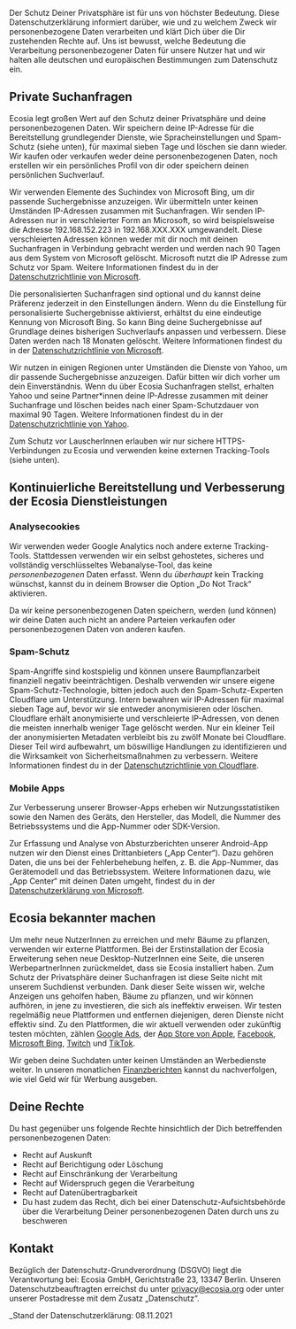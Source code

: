 
Der Schutz Deiner Privatsphäre ist für uns von höchster Bedeutung. Diese Datenschutzerklärung informiert darüber, wie und zu welchem Zweck wir personenbezogene Daten verarbeiten und klärt Dich über die Dir zustehenden Rechte auf. Uns ist bewusst, welche Bedeutung die Verarbeitung personenbezogener Daten für unsere Nutzer hat und wir halten alle deutschen und europäischen Bestimmungen zum Datenschutz ein.

## Private Suchanfragen

Ecosia legt großen Wert auf den Schutz deiner Privatsphäre und deine personenbezogenen Daten. Wir speichern deine IP-Adresse für die Bereitstellung grundlegender Dienste, wie Spracheinstellungen und Spam-Schutz (siehe unten), für maximal sieben Tage und löschen sie dann wieder. Wir kaufen oder verkaufen weder deine personenbezogenen Daten, noch erstellen wir ein persönliches Profil von dir oder speichern deinen persönlichen Suchverlauf.

Wir verwenden Elemente des Suchindex von Microsoft Bing, um dir passende Suchergebnisse anzuzeigen. Wir übermitteln unter keinen Umständen IP-Adressen zusammen mit Suchanfragen. Wir senden IP-Adressen nur in verschleierter Form an Microsoft, so wird beispielsweise die Adresse 192.168.152.223 in 192.168.XXX.XXX umgewandelt. Diese verschleierten Adressen können weder mit dir noch mit deinen Suchanfragen in Verbindung gebracht werden und werden nach 90 Tagen aus dem System von Microsoft gelöscht. Microsoft nutzt die IP Adresse zum Schutz vor Spam. Weitere Informationen findest du in der [Datenschutzrichtlinie von Microsoft](https://privacy.microsoft.com/de-de/privacystatement).

Die personalisierten Suchanfragen sind optional und du kannst deine Präferenz jederzeit in den Einstellungen ändern. Wenn du die Einstellung für personalisierte Suchergebnisse aktivierst, erhältst du eine eindeutige Kennung von Microsoft Bing. So kann Bing deine Suchergebnisse auf Grundlage deines bisherigen Suchverlaufs anpassen und verbessern. Diese Daten werden nach 18 Monaten gelöscht. Weitere Informationen findest du in der [Datenschutzrichtlinie von Microsoft](https://privacy.microsoft.com/de-de/privacystatement).

Wir nutzen in einigen Regionen unter Umständen die Dienste von Yahoo, um dir passende Suchergebnisse anzuzeigen. Dafür bitten wir dich vorher um dein Einverständnis. Wenn du über Ecosia Suchanfragen stellst, erhalten Yahoo und seine Partner*innen deine IP-Adresse zusammen mit deiner Suchanfrage und löschen beides nach einer Spam-Schutzdauer von maximal 90 Tagen. Weitere Informationen findest du in der [Datenschutzrichtlinie von Yahoo](https://legal.yahoo.com/ie/de/yahoo/privacy/index.html).

Zum Schutz vor LauscherInnen erlauben wir nur sichere HTTPS-Verbindungen zu Ecosia und verwenden keine externen Tracking-Tools (siehe unten).

## Kontinuierliche Bereitstellung und Verbesserung der Ecosia Dienstleistungen
### Analysecookies

Wir verwenden weder Google Analytics noch andere externe Tracking-Tools. Stattdessen verwenden wir ein selbst gehostetes, sicheres und vollständig verschlüsseltes Webanalyse-Tool, das keine _personenbezogenen_ Daten erfasst. Wenn du _überhaupt_ kein Tracking wünschst, kannst du in deinem Browser die Option „Do Not Track“ aktivieren.

Da wir keine personenbezogenen Daten speichern, werden (und können) wir deine Daten auch nicht an andere Parteien verkaufen oder personenbezogenen Daten von anderen kaufen.

### Spam-Schutz

Spam-Angriffe sind kostspielig und können unsere Baumpflanzarbeit finanziell negativ beeinträchtigen. Deshalb verwenden wir unsere eigene Spam-Schutz-Technologie, bitten jedoch auch den Spam-Schutz-Experten Cloudflare um Unterstützung. Intern bewahren wir IP-Adressen für maximal sieben Tage auf, bevor wir sie entweder anonymisieren oder löschen. Cloudflare erhält anonymisierte und verschleierte IP-Adressen, von denen die meisten innerhalb weniger Tage gelöscht werden. Nur ein kleiner Teil der anonymisierten Metadaten verbleibt bis zu zwölf Monate bei Cloudflare. Dieser Teil wird aufbewahrt, um böswillige Handlungen zu identifizieren und die Wirksamkeit von Sicherheitsmaßnahmen zu verbessern. Weitere Informationen findest du in der [Datenschutzrichtlinie von Cloudflare](https://www.cloudflare.com/de-de/privacypolicy/).

### Mobile Apps

Zur Verbesserung unserer Browser-Apps erheben wir Nutzungsstatistiken sowie den Namen des Geräts, den Hersteller, das Modell, die Nummer des Betriebssystems und die App-Nummer oder SDK-Version.

Zur Erfassung und Analyse von Absturzberichten unserer Android-App nutzen wir den Dienst eines Drittanbieters („App Center“). Dazu gehören Daten, die uns bei der Fehlerbehebung helfen, z. B. die App-Nummer, das Gerätemodell und das Betriebssystem.
Weitere Informationen dazu, wie „App Center“ mit deinen Daten umgeht, findest du in der [Datenschutzerklärung von Microsoft](https://privacy.microsoft.com/de-de/privacystatement).

## Ecosia bekannter machen

Um mehr neue NutzerInnen zu erreichen und mehr Bäume zu pflanzen, verwenden wir externe Plattformen. Bei der Erstinstallation der Ecosia Erweiterung sehen neue Desktop-NutzerInnen eine Seite, die unseren WerbepartnerInnen zurückmeldet, dass sie Ecosia installiert haben. Zum Schutz der Privatsphäre deiner Suchanfragen ist diese Seite nicht mit unserem Suchdienst verbunden. Dank dieser Seite wissen wir, welche Anzeigen uns geholfen haben, Bäume zu pflanzen, und wir können aufhören, in jene zu investieren, die sich als ineffektiv erweisen. Wir testen regelmäßig neue Plattformen und entfernen diejenigen, deren Dienste nicht effektiv sind. Zu den Plattformen, die wir aktuell verwenden oder zukünftig testen möchten, zählen [Google Ads](https://policies.google.com/privacy?hl=de), der [App Store von Apple](https://support.apple.com/de-de/HT211970), [Facebook](https://www.facebook.com/policy.php/), [Microsoft Bing](https://about.ads.microsoft.com/de-de/policies/legal-privacy-and-security), [Twitch](https://www.twitch.tv/p/de-de/legal/privacy-notice/) und [TikTok](https://www.tiktok.com/legal/privacy-policy-eea?lang=de).

Wir geben deine Suchdaten unter keinen Umständen an Werbedienste weiter. In unseren monatlichen [Finanzberichten](https://de.blog.ecosia.org/ecosia-finanzberichte-baumplanzbelege/) kannst du nachverfolgen, wie viel Geld wir für Werbung ausgeben.

## Deine Rechte

Du hast gegenüber uns folgende Rechte hinsichtlich der Dich betreffenden personenbezogenen Daten:

 - Recht auf Auskunft
 - Recht auf Berichtigung oder Löschung
 - Recht auf Einschränkung der Verarbeitung
 - Recht auf Widerspruch gegen die Verarbeitung
 - Recht auf Datenübertragbarkeit
 - Du hast zudem das Recht, dich bei einer Datenschutz-Aufsichtsbehörde über die Verarbeitung Deiner personenbezogenen Daten durch uns zu beschweren

## Kontakt

Bezüglich der Datenschutz-Grundverordnung (DSGVO) liegt die Verantwortung bei: Ecosia GmbH, Gerichtstraße 23, 13347 Berlin.
Unseren Datenschutzbeauftragten erreichst du unter privacy@ecosia.org oder unter unserer Postadresse mit dem Zusatz „Datenschutz“.

_Stand der Datenschutzerklärung: 08.11.2021
